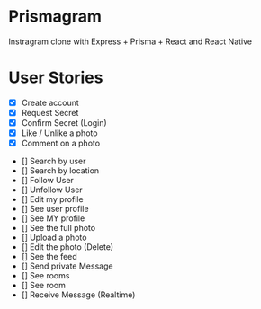# Prismagram

Instragram clone with Express + Prisma + React and React Native

# User Stories

- [x] Create account  
- [x] Request Secret  
- [x] Confirm Secret (Login)  
- [x] Like / Unlike a photo  
- [x] Comment on a photo  
- [] Search by user  
- [] Search by location  
- [] Follow User  
- [] Unfollow User  
- [] Edit my profile  
- [] See user profile  
- [] See MY profile  
- [] See the full photo  
- [] Upload a photo  
- [] Edit the photo (Delete)  
- [] See the feed  
- [] Send private Message  
- [] See rooms  
- [] See room  
- [] Receive Message (Realtime)  